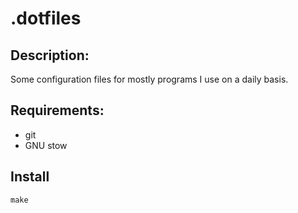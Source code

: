 # .dotfiles

## Description:
Some configuration files for mostly programs I use on a daily basis.

## Requirements:
* git
* GNU stow

## Install
```
make
```
